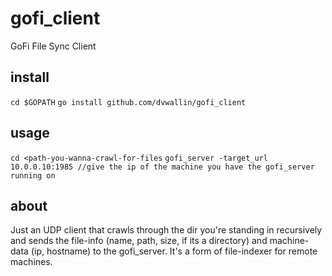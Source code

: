 # gofi_client
GoFi File Sync Client

## install
`cd $GOPATH`
`go install github.com/dvwallin/gofi_client`

## usage
`cd <path-you-wanna-crawl-for-files`
`gofi_server -target_url 10.0.0.10:1985 //give the ip of the machine you have the gofi_server running on`

## about
Just an UDP client that crawls through the dir you're standing in recursively and sends the file-info (name, path, size, if its a directory) and machine-data (ip, hostname) to the gofi_server.
It's a form of file-indexer for remote machines.
